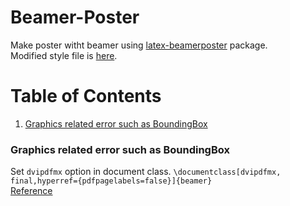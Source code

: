 # Beamer-Poster
Make poster witht beamer using [latex-beamerposter](https://github.com/deselaers/latex-beamerposter) package.  
Modified style file is [here](https://gist.github.com/Shusei-E/0c13b64ac31d8fc2cce395e2f892325e).


# Table of Contents
1. [Graphics related error such as BoundingBox](#graphics-related-error-such-as-boundingbox)

### Graphics related error such as BoundingBox
Set `dvipdfmx` option in document class. `\documentclass[dvipdfmx, final,hyperref={pdfpagelabels=false}]{beamer}`  
[Reference](http://qiita.com/zr_tex8r/items/442b75b452b11bee8049)

